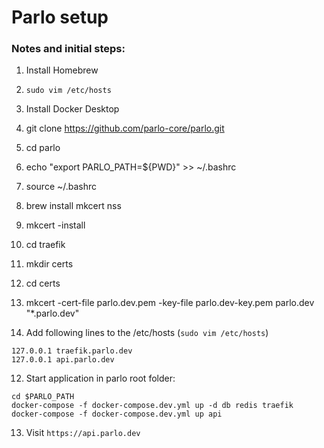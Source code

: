 # Parlo setup

### Notes and initial steps:
1. Install Homebrew
2. `sudo vim /etc/hosts`
3. Install Docker Desktop


1. git clone https://github.com/parlo-core/parlo.git
2. cd parlo
3. echo "export PARLO_PATH=${PWD}" >> ~/.bashrc
4. source ~/.bashrc
5. brew install mkcert nss
6. mkcert -install
7. cd traefik
8. mkdir certs
9. cd certs
10. mkcert -cert-file parlo.dev.pem -key-file parlo.dev-key.pem parlo.dev "*.parlo.dev"
11. Add following lines to the /etc/hosts (`sudo vim /etc/hosts`)

```
127.0.0.1 traefik.parlo.dev
127.0.0.1 api.parlo.dev
```
12. Start application in parlo root folder:
```
cd $PARLO_PATH
docker-compose -f docker-compose.dev.yml up -d db redis traefik
docker-compose -f docker-compose.dev.yml up api
```
13. Visit `https://api.parlo.dev`
